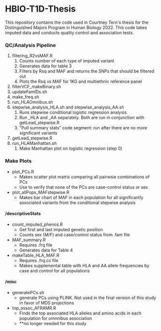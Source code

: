 # HBIO-T1D-Thesis
This repository contains the code used in Courtney Tern's thesis for the Distinguished Majors Program in Human Biology 2022. This code takes imputed data and conducts quality control and association tests.
<br>

### QC/Analysis Pipeline

1. filtering_R2vsMAF.R
   1. Counts number of each type of imputed variant
   2. Generates data for table 3
   3. Filters by Rsq and MAF and returns the SNPs that should be filtered out
   4. Plots the Rsq vs MAF for 1KG and multiethnic reference panel
2. filterVCF_makeBinary.sh
3. updateFamIDs.sh
4. make_freq.sh
5. run_HLAOmnibus.sh
6. stepwise_analysis_HLA.sh and stepwise_analysis_AA.sh
   1. Runs stepwise conditional logistic regression analysis.
   2. Run _HLA and _AA separately. Both are run in conjunction with getLead_stepwise.R
   3. "Pull summary stats" code segment: run after there are no more significant variants
7. getLead_stepwise.R
8. run_HLAManhattan.sh
   1. Make Manhattan plot on logistic regression (step 0)

### Make Plots
* plot_PCs.R
  - Makes scatter plot matrix comparing all pairwsie combinations of PCs
  - Use to verify that none of the PCs are case-control status or sex
* plot_allPops_MAFstepwise.R
  - Makes bar chart of MAF in each population for all significantly associated variants from the conditional stepwise analysis

#### /descriptiveStats
* count_imputed_phenos.R
  - Get first and last imputed genetic position
  - Counts sex (M/F) and case/control status from .fam file
* MAF_summary.R
  - Requires .frq file
  - Generates data for Table 4
* makeTable_HLA_MAF.R
  - Requires .frq.cc file
  - Makes supplemental table with HLA and AA allele frequencies by case and control for all populations

#### /misc
* generatePCs.sh
  - generate PCs using PLINK. Not used in the final version of this study in favor of MDS projections
* top_assoc_AFRAMR.R
  - Finds the top associated HLA alleles and amino acids in each population for omnnibus association
  - **no longer needed for this study
